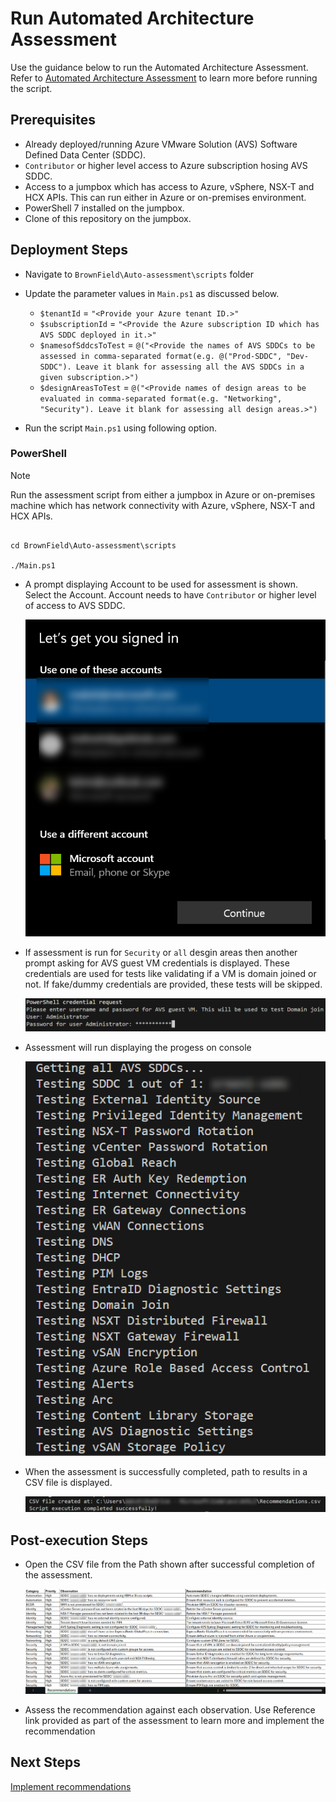 # Run Automated Architecture Assessment

Use the guidance below to run the Automated Architecture Assessment. Refer to [Automated Architecture Assessment](readme.md) to learn more before running the script. 

## Prerequisites

* Already deployed/running Azure VMware Solution (AVS) Software Defined Data Center (SDDC).
* `Contributor` or higher level access to Azure subscription hosing AVS SDDC.
* Access to a jumpbox which has access to Azure, vSphere, NSX-T and HCX APIs. This can run either in Azure or on-premises environment.
* PowerShell 7 installed on the jumpbox.
* Clone of this repository on the jumpbox.

## Deployment Steps

* Navigate to `BrownField\Auto-assessment\scripts` folder
* Update the parameter values in `Main.ps1` as discussed below.
    * `$tenantId` = `"<Provide your Azure tenant ID.>"`
    * `$subscriptionId` = `"<Provide the Azure subscription ID which has AVS SDDC deployed in it.>"`
    * `$namesofSddcsToTest` = `@("<Provide the names of AVS SDDCs to be assessed in comma-separated format(e.g. @("Prod-SDDC", "Dev-SDDC"). Leave it blank for assessing all the AVS SDDCs in a given subscription.>")`
    * `$designAreasToTest` = `@("<Provide names of design areas to be evaluated in comma-separated format(e.g. "Networking", "Security"). Leave it blank for assessing all design areas.>")`
    
    
* Run the script `Main.ps1` using following option.

### PowerShell

>[!NOTE]
>  Run the assessment script from either a jumpbox in Azure or on-premises machine which has network connectivity with Azure, vSphere, NSX-T and HCX APIs.
>

```pwsh

cd BrownField\Auto-assessment\scripts

./Main.ps1
```

* A prompt displaying Account to be used for assessment is shown. Select the Account. Account needs to have `Contributor` or higher level of access to AVS SDDC.

    ![Select Account](./media/account.png)

* If assessment is run for `Security` or `all` desgin areas then another prompt asking for AVS guest VM credentials is displayed. These credentials are used for tests like validating if a VM is domain joined or not. If fake/dummy credentials are provided, these tests will be skipped.

    ![AVS guest VM Credential Prompt](./media/guestVMcreds.png)

* Assessment will run displaying the progess on console

    ![Execution Progress](./media/progress.png)

* When the assessment is successfully completed, path to results in a CSV file is displayed.

    ![CSV File Path](./media/csvpath.png)

## Post-execution Steps

* Open the CSV file from the Path shown after successful completion of the assessment.

    ![Assessment](./media/assessment.png)

* Assess the recommendation against each observation. Use Reference link provided as part of the assessment to learn more and implement the recommendation 

## Next Steps

[Implement recommendations](../../BrownField/readme.md)
